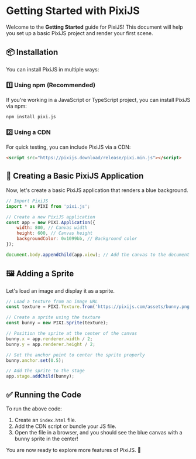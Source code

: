 # Getting Started with PixiJS

Welcome to the **Getting Started** guide for PixiJS! This document will help you set up a basic PixiJS project and render your first scene.

## 📦 Installation

You can install PixiJS in multiple ways:

### 1️⃣ Using npm (Recommended)
If you're working in a JavaScript or TypeScript project, you can install PixiJS via npm:
```sh
npm install pixi.js
```

### 2️⃣ Using a CDN
For quick testing, you can include PixiJS via a CDN:
```html
<script src="https://pixijs.download/release/pixi.min.js"></script>
```

## 🎨 Creating a Basic PixiJS Application

Now, let's create a basic PixiJS application that renders a blue background.

```js
// Import PixiJS
import * as PIXI from 'pixi.js';

// Create a new PixiJS application
const app = new PIXI.Application({
    width: 800, // Canvas width
    height: 600, // Canvas height
    backgroundColor: 0x1099bb, // Background color
});

document.body.appendChild(app.view); // Add the canvas to the document
```

## 🖼 Adding a Sprite

Let's load an image and display it as a sprite.

```js
// Load a texture from an image URL
const texture = PIXI.Texture.from('https://pixijs.com/assets/bunny.png');

// Create a sprite using the texture
const bunny = new PIXI.Sprite(texture);

// Position the sprite at the center of the canvas
bunny.x = app.renderer.width / 2;
bunny.y = app.renderer.height / 2;

// Set the anchor point to center the sprite properly
bunny.anchor.set(0.5);

// Add the sprite to the stage
app.stage.addChild(bunny);
```

## ✅ Running the Code

To run the above code:
1. Create an `index.html` file.
2. Add the CDN script or bundle your JS file.
3. Open the file in a browser, and you should see the blue canvas with a bunny sprite in the center!

You are now ready to explore more features of PixiJS. 🚀

